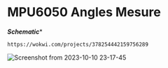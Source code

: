 <h1>
  MPU6050 Angles Mesure
</h1>


***Schematic****
```
https://wokwi.com/projects/378254442159756289
```

![Screenshot from 2023-10-10 23-17-45](https://github.com/Thxssio/MPU6050AnglesMesure/assets/95764952/211eb951-26ce-4b3f-964a-059ff9097c96)
